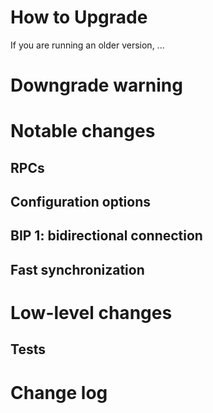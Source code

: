 How to Upgrade
==============

If you are running an older version, ...

Downgrade warning
==============

Notable changes
===============

RPCs
--------

Configuration options
------------

BIP 1: bidirectional connection
------------

Fast synchronization
------------

Low-level changes
=================

Tests
-----

Change log
=================
